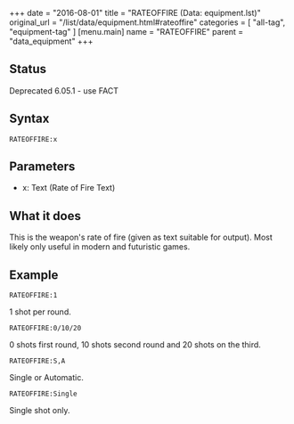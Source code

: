 +++
date = "2016-08-01"
title = "RATEOFFIRE (Data: equipment.lst)"
original_url = "/list/data/equipment.html#rateoffire"
categories = [ "all-tag", "equipment-tag" ]
[menu.main]
    name = "RATEOFFIRE"
    parent = "data_equipment"
+++

## Status

Deprecated 6.05.1 - use FACT

## Syntax

`RATEOFFIRE:x`

## Parameters

-   x: Text (Rate of Fire Text)



What it does
------------

This is the weapon's rate of fire (given as text suitable for output).
Most likely only useful in modern and futuristic games.

Example
-------

`RATEOFFIRE:1`

1 shot per round.

`RATEOFFIRE:0/10/20`

0 shots first round, 10 shots second round and 20 shots on the third.

`RATEOFFIRE:S,A`

Single or Automatic.

`RATEOFFIRE:Single`

Single shot only.

